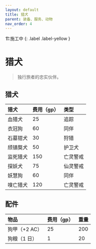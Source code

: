 ```yaml
---
layout: default
title: 猎犬
parent: 装备、服务、动物
nav_order: 4
---
```


🏗️施工中
{: .label .label-yellow }

# 猎犬

> 独行旅者的忠实伙伴。

## 猎犬

| 猎犬 | 费用（gp） | 类型 |
| :--------------- | :-------- | :---------- |
| 血猎犬 | 25 | 追踪 |
| 衣冠狗 | 60 | 同伴 |
| 石墓钳犬 | 30 | 狩猎 |
| 颀镇獒犬 | 50 | 护卫犬 |
| 监死猎犬 | 150 | 亡灵警戒 |
| 探妖犬 | 75 | 仙灵警戒 |
| 妖慧狗 | 60 | 同伴 |
| 嗅亡猎犬 | 120 | 亡灵警戒 |

## 配件

| 物品 | 费用（gp） | 重量 |
| :----------------- | :-------- | :----- |
| 狗甲（+2 AC） | 25 | 200 |
| 狗粮（1 日） | 1 | 20 |
